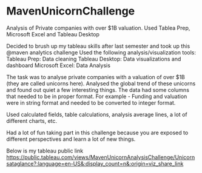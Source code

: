 # MavenUnicornChallenge
Analysis of Private companies with over $1B valuation. Used Tablea Prep, Microsoft Excel and Tableau Desktop

Decided to brush up my tableau skills after last semester and took up this @maven analytics challenge
Used the following analysis/visualization tools:
Tableau Prep: Data cleaning
Tableau Desktop: Data visualizations and dashboard
Microsoft Excel: Data Analysis

The task was to analyse private companies with a valuation of over $1B (they are called unicorns here).
Analysed the global trend of these unicorns and found out quiet a few interesting things. 
The data had some columns that needed to be in proper format. For example - Funding and valuation were in string format and needed to be converted to integer format. 

Used calculated fields, table calculations, analysis average lines, a lot of different charts, etc.

Had a lot of fun taking part in this challenge because you are exposed to different perspectives and learn a lot of new things.

Below is my tableau public link
https://public.tableau.com/views/MavenUnicornAnalysisChallenge/Unicornsataglance?:language=en-US&:display_count=n&:origin=viz_share_link

